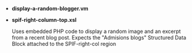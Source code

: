 * **display-a-random-blogger.vm**
	
* **spif-right-column-top.xsl**

	Uses embedded PHP code to display a random image and an excerpt from a recent blog post.
	Expects the "Admisions blogs" Structured Data Block attached to the SPIF-right-col region